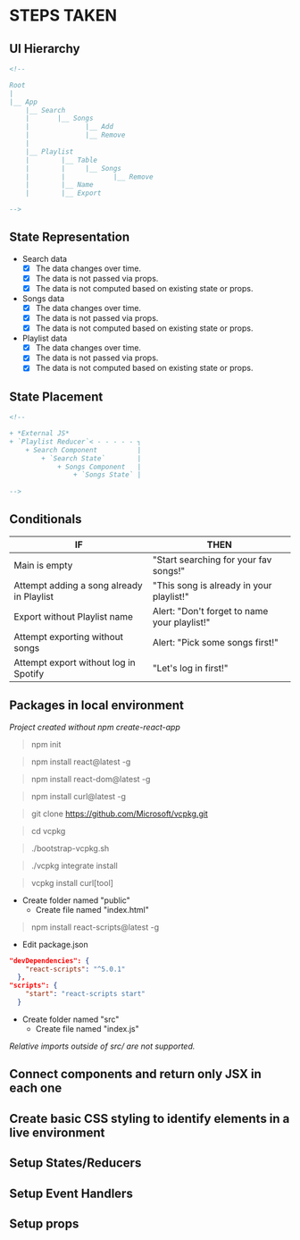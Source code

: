# STEPS TAKEN

## UI Hierarchy
```html
<!--

Root
|
|__ App
    |__ Search
    |       |__ Songs
    |              |__ Add
    |              |__ Remove
    |
    |__ Playlist
    |        |__ Table
    |        |     |__ Songs
    |        |            |__ Remove
    |        |__ Name
    |        |__ Export

-->
```
## State Representation

+ Search data
    - [x] The data changes over time.
    - [x] The data is not passed via props.
    - [x] The data is not computed based on existing state or props.
+ Songs data
    - [x] The data changes over time.
    - [x] The data is not passed via props.
    - [x] The data is not computed based on existing state or props.
+ Playlist data
    - [x] The data changes over time.
    - [x] The data is not passed via props.
    - [x] The data is not computed based on existing state or props.

## State Placement
```html
<!--

+ *External JS*
+ `Playlist Reducer`< - - - - - ┐
    + Search Component          |
        + `Search State`        |
            + Songs Component   |
                + `Songs State` |
                
-->
```

## Conditionals

| **IF** | **THEN** |
| ------ | -------- |
| Main is empty | "Start searching for your fav songs!" |
| Attempt adding a song already in Playlist | "This song is already in your playlist!" |
| Export without Playlist name | Alert: "Don't forget to name your playlist!" |
| Attempt exporting without songs | Alert: "Pick some songs first!" |
| Attempt export without log in Spotify | "Let's log in first!" |

## Packages in local environment

*Project created without npm create-react-app*

> npm init

> npm install react@latest -g

> npm install react-dom@latest -g

> npm install curl@latest -g

> git clone https://github.com/Microsoft/vcpkg.git

> cd vcpkg

> ./bootstrap-vcpkg.sh

> ./vcpkg integrate install

> vcpkg install curl[tool]

+ Create folder named "public"
    + Create file named "index.html"

> npm install react-scripts@latest -g

+ Edit package.json
```json
"devDependencies": {
    "react-scripts": "^5.0.1"
  },
"scripts": {
    "start": "react-scripts start"
  }
```

+ Create folder named "src"
    + Create file named "index.js"

*Relative imports outside of src/ are not supported.*

## Connect components and return only JSX in each one
## Create basic CSS styling to identify elements in a live environment
## Setup States/Reducers
## Setup Event Handlers
## Setup props
